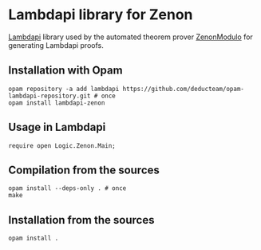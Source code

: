 Lambdapi library for Zenon
==========================

[Lambdapi](https://github.com/Deducteam/lambdapi) library used by the
automated theorem prover
[ZenonModulo](https://github.com/Deducteam/zenon_modulo/tree/modulo)
for generating Lambdapi proofs.

Installation with Opam
----------------------

```
opam repository -a add lambdapi https://github.com/deducteam/opam-lambdapi-repository.git # once
opam install lambdapi-zenon
```

Usage in Lambdapi
-----------------

```
require open Logic.Zenon.Main;
```

Compilation from the sources
----------------------------

```
opam install --deps-only . # once
make
```

Installation from the sources
-----------------------------

```
opam install .
```
